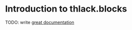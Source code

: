 # Introduction to thlack.blocks

TODO: write [great documentation](http://jacobian.org/writing/what-to-write/)
